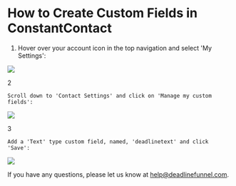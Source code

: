 # How to Create Custom Fields in ConstantContact

1. Hover over your account icon in the top navigation and select 'My Settings':

![](https://d33v4339jhl8k0.cloudfront.net/docs/assets/53974d6ce4b0c76107b109d1/images/5a340b592c7d3a46d5961e2d/file-AmxRb9GHa5.png)

2

```text
Scroll down to 'Contact Settings' and click on 'Manage my custom fields': 
```

![](https://d33v4339jhl8k0.cloudfront.net/docs/assets/53974d6ce4b0c76107b109d1/images/57219080c6979178c212abf2/file-PB6B6FyfJi.jpg)

3

```text
Add a 'Text' type custom field, named, 'deadlinetext' and click 'Save':
```

![](https://d33v4339jhl8k0.cloudfront.net/docs/assets/53974d6ce4b0c76107b109d1/images/57219077c6979178c212abf1/file-tsqmyj6u15.jpg)

If you have any questions, please let us know at [help@deadlinefunnel.com](mailto:mailto:help@deadlinefunnel.com).

